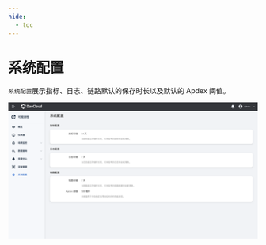 ```yaml
---
hide:
  - toc
---
```


# 系统配置

`系统配置`展示指标、日志、链路默认的保存时长以及默认的 Apdex 阈值。

![系统配置](../../images/sysconfig.png)
